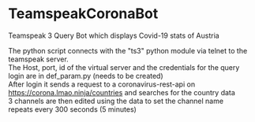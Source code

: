 # TeamspeakCoronaBot
Teamspeak 3 Query Bot which displays Covid-19 stats of Austria 

The python script connects with the "ts3" python module via telnet to the teamspeak server.  
The Host, port, id of the virtual server and the credentials for the query login are in def_param.py (needs to be created)  
After login it sends a request to a coronavirus-rest-api on https://corona.lmao.ninja/countries and searches for the country data  
3 channels are then edited using the data to set the channel name  
repeats every 300 seconds (5 minutes)  
